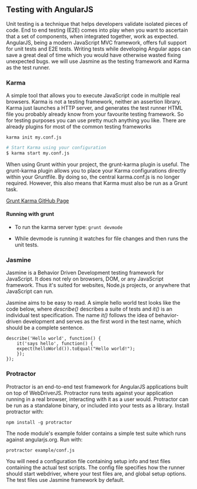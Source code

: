 Testing with AngularJS
---------------------------


Unit testing is a technique that helps developers validate isolated pieces of code. 
End to end testing (E2E) comes into play when you want to ascertain that a set of components, when integrated together, 
work as expected. AngularJS, being a modern JavaScript MVC framework, offers full support for unit tests and E2E tests. 
Writing tests while developing Angular apps can save a great deal of time which you would have otherwise wasted fixing unexpected bugs. 
we will use Jasmine as the testing framework and Karma as the test runner.

### Karma
A simple tool that allows you to execute JavaScript code in multiple real browsers.
Karma is not a testing framework, neither an assertion library. Karma just launches a HTTP server, 
and generates the test runner HTML file you probably already know from your favourite testing framework. 
So for testing purposes you can use pretty much anything you like. 
There are already plugins for most of the common testing frameworks

`karma init my.conf.js`

```bash
# Start Karma using your configuration
$ karma start my.conf.js
```
When using Grunt within your project, the grunt-karma plugin is useful. The grunt-karma plugin allows you to 
place your Karma configurations directly within your Gruntfile. By doing so, the central karma.conf.js is no longer required. 
However, this also means that Karma must also be run as a Grunt task.

[Grunt Karma GitHub Page](https://github.com/karma-runner/grunt-karma#running-tests)

#### Running with grunt

- To run the karma server type: `grunt devmode`

- While devmode is running it watches for file changes and then runs the unit tests.

### Jasmine

Jasmine is a Behavior Driven Development testing framework for JavaScript. 
It does not rely on browsers, DOM, or any JavaScript framework. Thus it's suited for websites, 
Node.js projects, or anywhere that JavaScript can run.

Jasmine aims to be easy to read. A simple hello world test looks like the code below, where *describe()* describes a 
suite of tests and *it()* is an individual test specification. The name *it()* follows the idea of behavior-driven 
development and serves as the first word in the test name, which should be a complete sentence.

```karma
describe('Hello world', function() {
    it('says hello', function() {
	expect(helloWorld()).toEqual("Hello world!");
    });
});
```

### Protractor

Protractor is an end-to-end test framework for AngularJS applications built on top of WebDriverJS. 
Protractor runs tests against your application running in a real browser, interacting with it as a user would.
Protractor can be run as a standalone binary, or included into your tests as a library. 
Install protractor with:

`npm install -g protractor`

The node module's example folder contains a simple test suite which runs against angularjs.org. Run with:

`protractor example/conf.js`

You will need a configuration file containing setup info and test files containing the actual test scripts. 
The config file specifies how the runner should start webdriver, where your test files are, and global setup options. 
The test files use Jasmine framework by default.
